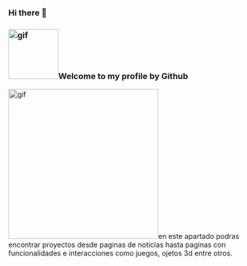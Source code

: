 ### Hi there 👋

<h3 position="relative" margin="50px 0"><img align="rigth" alt="gif" src="https://acegif.com/wp-content/uploads/funny-anime-gif-14.gif" width="100px" heigth="100px" border-radius="10px">Welcome to my profile by Github</h3>  

<p><img align="left top" alt="gif" src="https://i.pinimg.com/originals/39/82/8c/39828c7dab661d0a305b43744dd9745e.gif" width="300px" height="300px">en este apartado podras encontrar proyectos desde paginas de noticias hasta paginas con funcionalidades e interacciones como juegos, ojetos 3d entre otros.</p>


